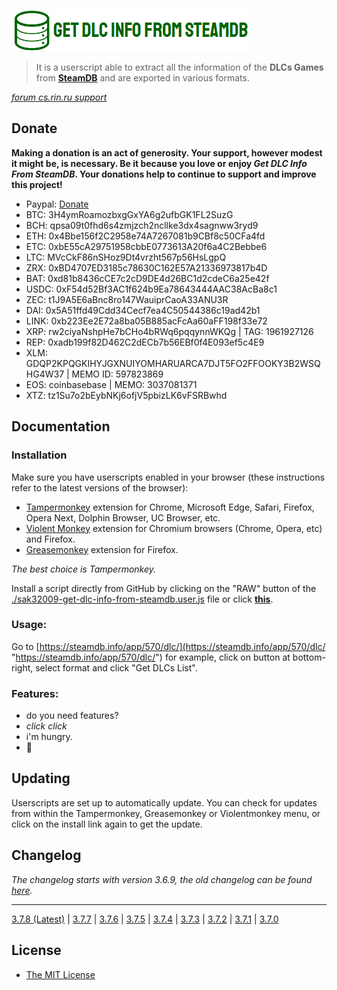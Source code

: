 [![./sak32009-get-dlc-info-from-steamdb-logo.png](./sak32009-get-dlc-info-from-steamdb-logo.png "./sak32009-get-dlc-info-from-steamdb-logo.png")](./sak32009-get-dlc-info-from-steamdb-logo.png "./sak32009-get-dlc-info-from-steamdb-logo.png")

> It is a userscript able to extract all the information of the **DLCs Games** from **[SteamDB](https://steamdb.info "SteamDB")** and are exported in various formats.

*[forum cs.rin.ru support](https://cs.rin.ru/forum/viewtopic.php?f=29&t=71837 "forum cs.rin.ru support")*

## Donate

**Making a donation is an act of generosity. Your support, however modest it might be, is necessary. Be it because you love or enjoy *Get DLC Info From SteamDB*. Your donations help to continue to support and improve this project!**

- Paypal: [Donate](https://www.paypal.com/cgi-bin/webscr?cmd=_s-xclick&hosted_button_id=D7BELQWWYEKLE&source=url "Donate")
- BTC: 3H4ymRoamozbxgGxYA6g2ufbGK1FL2SuzG
- BCH: qpsa09t0fhd6s4zmjzch2ncllke3dx4sagnww3ryd9
- ETH: 0x4Bbe156f2C2958e74A7267081b9CBf8c50CFa4fd
- ETC: 0xbE55cA29751958cbbE0773613A20f6a4C2Bebbe6
- LTC: MVcCkF86nSHoz9Dt4vrzht567p56HsLgpQ
- ZRX: 0xBD4707ED3185c78630C162E57A21336973817b4D
- BAT: 0xd81b8436cCE7c2cD9DE4d26BC1d2cdeC6a25e42f
- USDC: 0xF54d52Bf3AC1f624b9Ea78643444AAC38AcBa8c1
- ZEC: t1J9A5E6aBnc8ro147WauiprCaoA33ANU3R
- DAI: 0x5A51ffd49Cdd34Cecf7ea4C50544386c19ad42b1
- LINK: 0xb223Ee2E72a8ba05B885acFcAa60aFF198f33e72
- XRP: rw2ciyaNshpHe7bCHo4bRWq6pqqynnWKQg | TAG: 1961927126
- REP: 0xadb199f82D462C2dECb7b56EBf0f4E093ef5c4E9
- XLM: GDQP2KPQGKIHYJGXNUIYOMHARUARCA7DJT5FO2FFOOKY3B2WSQHG4W37 | MEMO ID: 597823869
- EOS: coinbasebase | MEMO: 3037081371
- XTZ: tz1Su7o2bEybNKj6ofjV5pbizLK6vFSRBwhd

## Documentation

### Installation

Make sure you have userscripts enabled in your browser (these instructions refer to the latest versions of the browser):

- [Tampermonkey](https://tampermonkey.net/?ext=dhdg "Tampermonkey") extension for Chrome, Microsoft Edge, Safari, Firefox, Opera Next, Dolphin Browser, UC Browser, etc.
- [Violent Monkey](https://violentmonkey.github.io/ "Violent Monkey") extension for Chromium browsers (Chrome, Opera, etc) and Firefox.
- [Greasemonkey](https://www.greasespot.net/ "Greasemonkey") extension for Firefox.

*The best choice is Tampermonkey.*

Install a script directly from GitHub by clicking on the "RAW" button of the [./sak32009-get-dlc-info-from-steamdb.user.js](./sak32009-get-dlc-info-from-steamdb.user.js "./sak32009-get-dlc-info-from-steamdb.user.js") file or click **[this](https://github.com/Sak32009/GetDLCInfoFromSteamDB/raw/master/sak32009-get-dlc-info-from-steamdb.user.js "this")**.

### Usage:

Go to [https://steamdb.info/app/570/dlc/](https://steamdb.info/app/570/dlc/ "https://steamdb.info/app/570/dlc/") for example, click on button at bottom-right, select format and click "Get DLCs List".

### Features:

- do you need features?
- *click* *click*
- i'm hungry.
- 🖤

## Updating

Userscripts are set up to automatically update. You can check for updates from within the Tampermonkey, Greasemonkey or Violentmonkey menu, or click on the install link again to get the update.

## Changelog

*The changelog starts with version 3.6.9, the old changelog can be found [here](https://cs.rin.ru/forum/viewtopic.php?f=29&t=71837 "here").*

------------

[3.7.8 (Latest)](https://cs.rin.ru/forum/viewtopic.php?p=1954604#p1954604 "3.7.8 (Latest)") | [3.7.7](https://cs.rin.ru/forum/viewtopic.php?p=1940810#p1940810 "3.7.7") | [3.7.6](https://cs.rin.ru/forum/viewtopic.php?p=1939869#p1939869 "3.7.6") | [3.7.5](https://cs.rin.ru/forum/viewtopic.php?p=1928698#p1928698 "3.7.5") | [3.7.4](https://cs.rin.ru/forum/viewtopic.php?p=1891327#p1891327 "3.7.4") | [3.7.3](https://cs.rin.ru/forum/viewtopic.php?p=1887084#p1887084 "3.7.3") | [3.7.2](https://cs.rin.ru/forum/viewtopic.php?p=1871151#p1871151 "3.7.2") | [3.7.1](https://cs.rin.ru/forum/viewtopic.php?p=1870320#p1870320 "3.7.1") | [3.7.0](https://cs.rin.ru/forum/viewtopic.php?p=1867484#p1867484 "3.7.0")

## License

- [The MIT License](./LICENSE "The MIT License")
